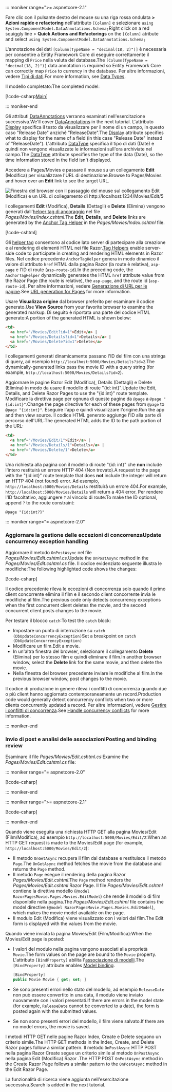 ::: moniker range=">= aspnetcore-2.1"

<span data-ttu-id="e85b1-101">Fare clic con il pulsante destro del mouse su una riga rossa ondulata **> Azioni rapide e refactoring** nell'attributo `[Column]` e selezionare `using System.ComponentModel.DataAnnotations.Schema;`</span><span class="sxs-lookup"><span data-stu-id="e85b1-101">Right click on a red squiggly line > **Quick Actions and Refactorings** on the `[Column]` atribute and select `using System.ComponentModel.DataAnnotations.Schema;`</span></span>

<span data-ttu-id="e85b1-102">L'annotazione dei dati `[Column(TypeName = "decimal(18, 2)")]` è necessaria per consentire a Entity Framework Core di eseguire correttamente il mapping di `Price` nella valuta del database.</span><span class="sxs-lookup"><span data-stu-id="e85b1-102">The `[Column(TypeName = "decimal(18, 2)")]` data annotation is required so Entity Framework Core can correctly map `Price` to currency in the database.</span></span> <span data-ttu-id="e85b1-103">Per altre informazioni, vedere [Tipi di dati](/ef/core/modeling/relational/data-types).</span><span class="sxs-lookup"><span data-stu-id="e85b1-103">For more information, see [Data Types](/ef/core/modeling/relational/data-types).</span></span>

<span data-ttu-id="e85b1-104">Il modello completato:</span><span class="sxs-lookup"><span data-stu-id="e85b1-104">The completed model:</span></span>

[!code-csharp[Main](~/tutorials/razor-pages/razor-pages-start/sample/RazorPagesMovie21/Models/MovieDateFixed.cs?name=snippet_1)]

::: moniker-end

<span data-ttu-id="e85b1-105">Gli attributi [DataAnnotations](/aspnet/mvc/overview/older-versions/mvc-music-store/mvc-music-store-part-6) verranno esaminati nell'esercitazione successiva.</span><span class="sxs-lookup"><span data-stu-id="e85b1-105">We'll cover [DataAnnotations](/aspnet/mvc/overview/older-versions/mvc-music-store/mvc-music-store-part-6) in the next tutorial.</span></span> <span data-ttu-id="e85b1-106">L'attributo [Display](/dotnet/api/microsoft.aspnetcore.mvc.modelbinding.metadata.displaymetadata) specifica il testo da visualizzare per il nome di un campo, in questo caso "Release Date" anziché "ReleaseDate".</span><span class="sxs-lookup"><span data-stu-id="e85b1-106">The [Display](/dotnet/api/microsoft.aspnetcore.mvc.modelbinding.metadata.displaymetadata) attribute specifies what to display for the name of a field (in this case "Release Date" instead of "ReleaseDate").</span></span> <span data-ttu-id="e85b1-107">L'attributo [DataType](/dotnet/api/microsoft.aspnetcore.mvc.dataannotations.internal.datatypeattributeadapter) specifica il tipo di dati (Date) e quindi non vengono visualizzate le informazioni sull'ora archiviate nel campo.</span><span class="sxs-lookup"><span data-stu-id="e85b1-107">The [DataType](/dotnet/api/microsoft.aspnetcore.mvc.dataannotations.internal.datatypeattributeadapter) attribute specifies the type of the data (Date), so the time information stored in the field isn't displayed.</span></span>

<span data-ttu-id="e85b1-108">Accedere a Pages/Movies e passare il mouse su un collegamento **Edit** (Modifica) per visualizzare l'URL di destinazione.</span><span class="sxs-lookup"><span data-stu-id="e85b1-108">Browse to Pages/Movies and  hover over an **Edit** link to see the target URL.</span></span>

![Finestra del browser con il passaggio del mouse sul collegamento Edit (Modifica) e un URL di collegamento di http://localhost:1234/Movies/Edit/5](~/tutorials/razor-pages/da1/edit7.png)

<span data-ttu-id="e85b1-110">I collegamenti **Edit** (Modifica), **Details** (Dettagli) e **Delete** (Elimina) vengono generati dall'[helper tag di ancoraggio](xref:mvc/views/tag-helpers/builtin-th/anchor-tag-helper) nel file *Pages/Movies/Index.cshtml*.</span><span class="sxs-lookup"><span data-stu-id="e85b1-110">The **Edit**, **Details**, and **Delete** links are generated by the [Anchor Tag Helper](xref:mvc/views/tag-helpers/builtin-th/anchor-tag-helper) in the *Pages/Movies/Index.cshtml* file.</span></span>

[!code-cshtml[](~/tutorials/razor-pages/razor-pages-start/snapshot_sample/RazorPagesMovie/Pages/Movies/Index.cshtml?highlight=16-18&range=32-)]

<span data-ttu-id="e85b1-111">Gli [helper tag](xref:mvc/views/tag-helpers/intro) consentono al codice lato server di partecipare alla creazione e al rendering di elementi HTML nei file Razor.</span><span class="sxs-lookup"><span data-stu-id="e85b1-111">[Tag Helpers](xref:mvc/views/tag-helpers/intro) enable server-side code to participate in creating and rendering HTML elements in Razor files.</span></span> <span data-ttu-id="e85b1-112">Nel codice precedente `AnchorTagHelper` genera in modo dinamico il valore di attributo `href` HTML dalla pagina Razor (la route è relativa), `asp-page` e l'ID di route (`asp-route-id`).</span><span class="sxs-lookup"><span data-stu-id="e85b1-112">In the preceding code, the `AnchorTagHelper` dynamically generates the HTML `href` attribute value from the Razor Page (the route is relative), the `asp-page`,  and the route id (`asp-route-id`).</span></span> <span data-ttu-id="e85b1-113">Per altre informazioni, vedere [Generazione di URL per le pagine](xref:razor-pages/index#url-generation-for-pages).</span><span class="sxs-lookup"><span data-stu-id="e85b1-113">See [URL generation for Pages](xref:razor-pages/index#url-generation-for-pages) for more information.</span></span>

<span data-ttu-id="e85b1-114">Usare **Visualizza origine** dal browser preferito per esaminare il codice generato.</span><span class="sxs-lookup"><span data-stu-id="e85b1-114">Use **View Source** from your favorite browser to examine the generated markup.</span></span> <span data-ttu-id="e85b1-115">Di seguito è riportata una parte del codice HTML generato:</span><span class="sxs-lookup"><span data-stu-id="e85b1-115">A portion of the generated HTML is shown below:</span></span>

```html
<td>
  <a href="/Movies/Edit?id=1">Edit</a> |
  <a href="/Movies/Details?id=1">Details</a> |
  <a href="/Movies/Delete?id=1">Delete</a>
</td>
```

<span data-ttu-id="e85b1-116">I collegamenti generati dinamicamente passano l'ID del film con una stringa di query, ad esempio `http://localhost:5000/Movies/Details?id=2`.</span><span class="sxs-lookup"><span data-stu-id="e85b1-116">The dynamically-generated links pass the movie ID with a query string (for example, `http://localhost:5000/Movies/Details?id=2`).</span></span>

<span data-ttu-id="e85b1-117">Aggiornare le pagine Razor Edit (Modifica), Details (Dettagli) e Delete (Elimina) in modo da usare il modello di route "{id: int}".</span><span class="sxs-lookup"><span data-stu-id="e85b1-117">Update the Edit, Details, and Delete Razor Pages to use the "{id:int}" route template.</span></span> <span data-ttu-id="e85b1-118">Modificare la direttiva page per ognuna di queste pagine da `@page` a `@page "{id:int}"`.</span><span class="sxs-lookup"><span data-stu-id="e85b1-118">Change the page directive for each of these pages from `@page` to `@page "{id:int}"`.</span></span> <span data-ttu-id="e85b1-119">Eseguire l'app e quindi visualizzare l'origine.</span><span class="sxs-lookup"><span data-stu-id="e85b1-119">Run the app and then view source.</span></span> <span data-ttu-id="e85b1-120">Il codice HTML generato aggiunge l'ID alla parte di percorso dell'URL:</span><span class="sxs-lookup"><span data-stu-id="e85b1-120">The generated HTML adds the ID to the path portion of the URL:</span></span>

```html
<td>
  <a href="/Movies/Edit/1">Edit</a> |
  <a href="/Movies/Details/1">Details</a> |
  <a href="/Movies/Delete/1">Delete</a>
</td>
```

<span data-ttu-id="e85b1-121">Una richiesta alla pagina con il modello di route "{id: int}" che **non** include l'intero restituirà un errore HTTP 404 (Non trovato).</span><span class="sxs-lookup"><span data-stu-id="e85b1-121">A request to the page with the "{id:int}" route template that does **not** include the integer will return an HTTP 404 (not found) error.</span></span> <span data-ttu-id="e85b1-122">Ad esempio, `http://localhost:5000/Movies/Details` restituirà un errore 404.</span><span class="sxs-lookup"><span data-stu-id="e85b1-122">For example, `http://localhost:5000/Movies/Details` will return a 404 error.</span></span> <span data-ttu-id="e85b1-123">Per rendere l'ID facoltativo, aggiungere `?` al vincolo di route:</span><span class="sxs-lookup"><span data-stu-id="e85b1-123">To make the ID optional, append `?` to the route constraint:</span></span>

 ```cshtml
@page "{id:int?}"
```

::: moniker range="= aspnetcore-2.0"

### <a name="update-concurrency-exception-handling"></a><span data-ttu-id="e85b1-124">Aggiornare la gestione delle eccezioni di concorrenza</span><span class="sxs-lookup"><span data-stu-id="e85b1-124">Update concurrency exception handling</span></span>

<span data-ttu-id="e85b1-125">Aggiornare il metodo `OnPostAsync` nel file *Pages/Movies/Edit.cshtml.cs*.</span><span class="sxs-lookup"><span data-stu-id="e85b1-125">Update the `OnPostAsync` method in the *Pages/Movies/Edit.cshtml.cs* file.</span></span> <span data-ttu-id="e85b1-126">Il codice evidenziato seguente illustra le modifiche:</span><span class="sxs-lookup"><span data-stu-id="e85b1-126">The following highlighted code shows the changes:</span></span>

[!code-csharp[](~/tutorials/razor-pages/razor-pages-start/snapshot_sample/RazorPagesMovie/Pages/Movies/Edit.cshtml.cs?name=snippet1&highlight=16-23)]

<span data-ttu-id="e85b1-127">Il codice precedente rileva le eccezioni di concorrenza solo quando il primo client concorrente elimina il film e il secondo client concorrente invia le modifiche al film.</span><span class="sxs-lookup"><span data-stu-id="e85b1-127">The previous code only detects concurrency exceptions when the first concurrent client deletes the movie, and the second concurrent client posts changes to the movie.</span></span>

<span data-ttu-id="e85b1-128">Per testare il blocco `catch`:</span><span class="sxs-lookup"><span data-stu-id="e85b1-128">To test the `catch` block:</span></span>

* <span data-ttu-id="e85b1-129">Impostare un punto di interruzione su `catch (DbUpdateConcurrencyException)`</span><span class="sxs-lookup"><span data-stu-id="e85b1-129">Set a breakpoint on `catch (DbUpdateConcurrencyException)`</span></span>
* <span data-ttu-id="e85b1-130">Modificare un film.</span><span class="sxs-lookup"><span data-stu-id="e85b1-130">Edit a movie.</span></span>
* <span data-ttu-id="e85b1-131">In un'altra finestra del browser, selezionare il collegamento **Delete** (Elimina) per lo stesso film e quindi eliminare il film.</span><span class="sxs-lookup"><span data-stu-id="e85b1-131">In another browser window, select the **Delete** link for the same movie, and then delete the movie.</span></span>
* <span data-ttu-id="e85b1-132">Nella finestra del browser precedente inviare le modifiche al film.</span><span class="sxs-lookup"><span data-stu-id="e85b1-132">In the previous browser window, post changes to the movie.</span></span>

<span data-ttu-id="e85b1-133">Il codice di produzione in genere rileva i conflitti di concorrenza quando due o più client hanno aggiornato contemporaneamente un record.</span><span class="sxs-lookup"><span data-stu-id="e85b1-133">Production code would generally detect concurrency conflicts when two or more clients concurrently updated a record.</span></span> <span data-ttu-id="e85b1-134">Per altre informazioni, vedere [Gestire i conflitti di concorrenza](xref:data/ef-rp/concurrency).</span><span class="sxs-lookup"><span data-stu-id="e85b1-134">See [Handle concurrency conflicts](xref:data/ef-rp/concurrency) for more information.</span></span>

::: moniker-end

### <a name="posting-and-binding-review"></a><span data-ttu-id="e85b1-135">Invio di post e analisi delle associazioni</span><span class="sxs-lookup"><span data-stu-id="e85b1-135">Posting and binding review</span></span>

<span data-ttu-id="e85b1-136">Esaminare il file *Pages/Movies/Edit.cshtml.cs*:</span><span class="sxs-lookup"><span data-stu-id="e85b1-136">Examine the *Pages/Movies/Edit.cshtml.cs* file:</span></span>

::: moniker range="= aspnetcore-2.0"

[!code-csharp[](~/tutorials/razor-pages/razor-pages-start/snapshot_sample/RazorPagesMovie/Pages/Movies/Edit.cshtml.cs?name=snippet2)]

::: moniker-end

::: moniker range=">= aspnetcore-2.1"

[!code-csharp[](~/tutorials/razor-pages/razor-pages-start/snapshot_sample/RazorPagesMovie/Pages/Movies/Edit21.cshtml.cs?name=snippet2)]

::: moniker-end

<span data-ttu-id="e85b1-137">Quando viene eseguita una richiesta HTTP GET alla pagina Movies/Edit (Film/Modifica), ad esempio `http://localhost:5000/Movies/Edit/2`:</span><span class="sxs-lookup"><span data-stu-id="e85b1-137">When an HTTP GET request is made to the Movies/Edit page (for example, `http://localhost:5000/Movies/Edit/2`):</span></span>

* <span data-ttu-id="e85b1-138">Il metodo `OnGetAsync` recupera il film dal database e restituisce il metodo `Page`.</span><span class="sxs-lookup"><span data-stu-id="e85b1-138">The `OnGetAsync` method fetches the movie from the database and returns the `Page` method.</span></span> 
* <span data-ttu-id="e85b1-139">Il metodo `Page` esegue il rendering della pagina Razor *Pages/Movies/Edit.cshtml*.</span><span class="sxs-lookup"><span data-stu-id="e85b1-139">The `Page` method renders the *Pages/Movies/Edit.cshtml* Razor Page.</span></span> <span data-ttu-id="e85b1-140">Il file *Pages/Movies/Edit.cshtml* contiene la direttiva modello (`@model RazorPagesMovie.Pages.Movies.EditModel`) che rende il modello di film disponibile nella pagina.</span><span class="sxs-lookup"><span data-stu-id="e85b1-140">The *Pages/Movies/Edit.cshtml* file contains the model directive (`@model RazorPagesMovie.Pages.Movies.EditModel`), which makes the movie model available on the page.</span></span>
* <span data-ttu-id="e85b1-141">Il modulo Edit (Modifica) viene visualizzato con i valori dal film.</span><span class="sxs-lookup"><span data-stu-id="e85b1-141">The Edit form is displayed with the values from the movie.</span></span>

<span data-ttu-id="e85b1-142">Quando viene inviata la pagina Movies/Edit (Film/Modifica):</span><span class="sxs-lookup"><span data-stu-id="e85b1-142">When the Movies/Edit page is posted:</span></span>

* <span data-ttu-id="e85b1-143">I valori del modulo nella pagina vengono associati alla proprietà `Movie`.</span><span class="sxs-lookup"><span data-stu-id="e85b1-143">The form values on the page are bound to the `Movie` property.</span></span> <span data-ttu-id="e85b1-144">L'attributo `[BindProperty]` abilita l'[associazione di modelli](xref:mvc/models/model-binding).</span><span class="sxs-lookup"><span data-stu-id="e85b1-144">The `[BindProperty]` attribute enables [Model binding](xref:mvc/models/model-binding).</span></span>

  ```csharp
  [BindProperty]
  public Movie Movie { get; set; }
  ```

* <span data-ttu-id="e85b1-145">Se sono presenti errori nello stato del modello, ad esempio `ReleaseDate` non può essere convertito in una data, il modulo viene inviato nuovamente con i valori presentati.</span><span class="sxs-lookup"><span data-stu-id="e85b1-145">If there are errors in the model state (for example, `ReleaseDate` cannot be converted to a date), the form is posted again with the submitted values.</span></span>
* <span data-ttu-id="e85b1-146">Se non sono presenti errori del modello, il film viene salvato.</span><span class="sxs-lookup"><span data-stu-id="e85b1-146">If there are no model errors, the movie is saved.</span></span>

<span data-ttu-id="e85b1-147">I metodi HTTP GET nelle pagine Razor Index, Create e Delete seguono un criterio simile.</span><span class="sxs-lookup"><span data-stu-id="e85b1-147">The HTTP GET methods in the Index, Create, and Delete Razor pages follow a similar pattern.</span></span> <span data-ttu-id="e85b1-148">Il metodo `OnPostAsync` HTTP POST nella pagina Razor Create segue un criterio simile al metodo `OnPostAsync` nella pagina Edit (Modifica) Razor .</span><span class="sxs-lookup"><span data-stu-id="e85b1-148">The HTTP POST `OnPostAsync` method in the Create Razor Page follows a similar pattern to the `OnPostAsync` method in the Edit Razor Page.</span></span>

<span data-ttu-id="e85b1-149">La funzionalità di ricerca viene aggiunta nell'esercitazione successiva.</span><span class="sxs-lookup"><span data-stu-id="e85b1-149">Search is added in the next tutorial.</span></span>

